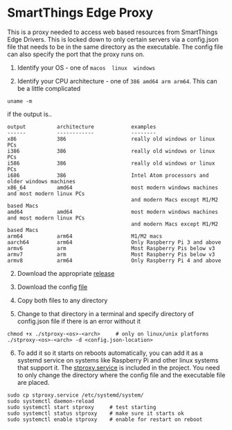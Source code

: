 # SmartThings Edge Proxy 

This is a proxy needed to access web based resources from SmartThings Edge Drivers. This is locked down to only certain servers via a config.json file that needs to be in the same directory as the executable. The config file can also specify the port that the proxy runs on.


1. Identify your OS - one of `macos  linux  windows`

2. Identify your CPU architecture - one of `386 amd64 arm arm64`. This can be a little complicated

```
uname -m
```

if the output is.. 

```
output          architecture            examples
------          ------------            --------
x86             386                     really old windows or linux PCs
i386            386                     really old windows or linux PCs
i586            386                     really old windows or linux PCs
i686            386                     Intel Atom processors and older windows machines
x86_64          amd64                   most modern windows machines and most modern linux PCs 
                                        and modern Macs except M1/M2 based Macs
amd64           amd64                   most modern windows machines and most modern linux PCs 
                                        and modern Macs except M1/M2 based Macs
arm64           arm64                   M1/M2 macs
aarch64         arm64                   Only Raspberry Pi 3 and above
armv6           arm                     Most Raspberry Pis below v3
armv7           arm                     Most Raspberry Pis below v3
armv8           arm64                   Only Raspberry Pi 4 and above
```

2. Download the appropriate [release](https://github.com/schwark/stproxy/releases/latest)

3. Download the config [file](https://raw.githubusercontent.com/schwark/stproxy/main/config.json)

4. Copy both files to any directory

5. Change to that directory in a terminal and specify directory of config.json file if there is an error without it

```
chmod +x ./stproxy-<os>-<arch>     # only on linux/unix platforms
./stproxy-<os>-<arch> -d <config.json-location>
```

6. To add it so it starts on reboots automatically, you can add it as a systemd service on systems like Raspberry Pi and other linux systems that support it. The [stproxy.service](https://raw.githubusercontent.com/schwark/stproxy/main/stproxy.service) is included in the project. You need to only change the directory where the config file and the executable file are placed.

```
sudo cp stproxy.service /etc/systemd/system/
sudo systemctl daemon-reload
sudo systemctl start stproxy     # test starting
sudo systemctl status stproxy    # make sure it starts ok
sudo systemctl enable stproxy    # enable for restart on reboot 
```



